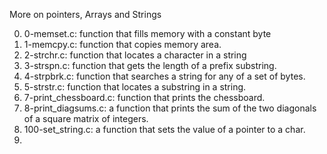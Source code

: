 More on pointers, Arrays and Strings

0. 0-memset.c: function that fills memory with a constant byte
1. 1-memcpy.c: function that copies memory area.
2. 2-strchr.c: function that locates a character in a string
3. 3-strspn.c: function that gets the length of a prefix substring.
4. 4-strpbrk.c: function that searches a string for any of a set of bytes.
5. 5-strstr.c: function that locates a substring in a string.
6. 7-print_chessboard.c: function that prints the chessboard.
7. 8-print_diagsums.c: a function that prints the sum of the two diagonals of a square matrix of integers.
8. 100-set_string.c: a function that sets the value of a pointer to a char.
9. 
